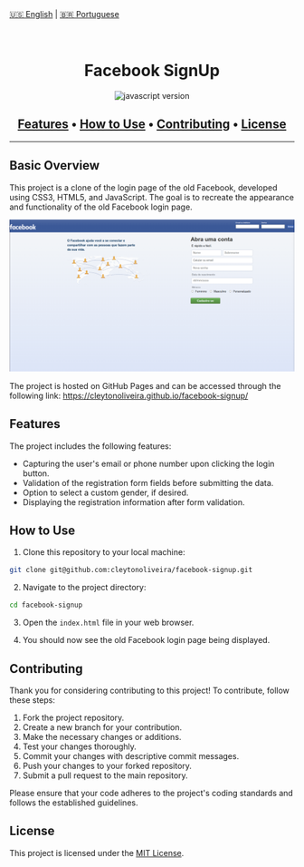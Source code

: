 <div>
  <a href="README.md">🇺🇸 English</a> |
  <a href="README.pt.md">🇧🇷 Portuguese</a>
</div>

<h1 align="center">
  <img alt="" src="" width="224px"/><br/>
    Facebook SignUp
</h1>

<p align="center">
  <img src="https://img.shields.io/badge/JavaScript-ES6+-4695EB?style=for-the-badge&logo=javascript" alt="javascript version" />
</p>

<h2 align="center">
  <a href="#features">Features</a> •
  <a href="#how-to-use">How to Use</a> •
  <a href="#contributing">Contributing</a> •
  <a href="#license">License</a>
</h2>

---

## Basic Overview

This project is a clone of the login page of the old Facebook, developed using CSS3, HTML5, and JavaScript. The goal is to recreate the appearance and functionality of the old Facebook login page.

![Project Image](assets/project-image.png)

The project is hosted on GitHub Pages and can be accessed through the following link: https://cleytonoliveira.github.io/facebook-signup/

## Features

The project includes the following features:

- Capturing the user's email or phone number upon clicking the login button.
- Validation of the registration form fields before submitting the data.
- Option to select a custom gender, if desired.
- Displaying the registration information after form validation.

## How to Use

1. Clone this repository to your local machine:

```bash
git clone git@github.com:cleytonoliveira/facebook-signup.git
```

2. Navigate to the project directory:

```bash
cd facebook-signup
```

3. Open the `index.html` file in your web browser.

4. You should now see the old Facebook login page being displayed.

## Contributing

Thank you for considering contributing to this project! To contribute, follow these steps:

1. Fork the project repository.
2. Create a new branch for your contribution.
3. Make the necessary changes or additions.
4. Test your changes thoroughly.
5. Commit your changes with descriptive commit messages.
6. Push your changes to your forked repository.
7. Submit a pull request to the main repository.

Please ensure that your code adheres to the project's coding standards and follows the established guidelines.

## License

This project is licensed under the [MIT License](LICENSE).
